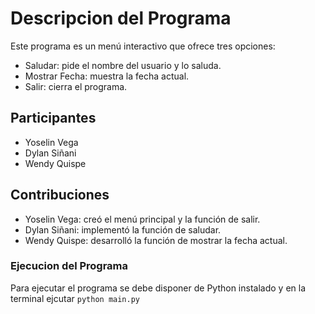 # Descripcion del Programa

Este programa es un menú interactivo que ofrece tres opciones:

* Saludar: pide el nombre del usuario y lo saluda.
* Mostrar Fecha: muestra la fecha actual.
* Salir: cierra el programa.

## Participantes

* Yoselin Vega
* Dylan Siñani
* Wendy Quispe

## Contribuciones

* Yoselin Vega: creó el menú principal y la función de salir.
* Dylan Siñani: implementó la función de saludar.
* Wendy Quispe: desarrolló la función de mostrar la fecha actual.

### Ejecucion del Programa

Para ejecutar el programa se debe disponer de Python instalado y en la terminal ejcutar `python main.py`